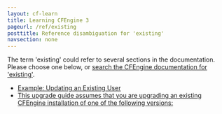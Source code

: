 ```yaml
---
layout: cf-learn
title: Learning CFEngine 3
pageurl: /ref/existing
posttitle: Reference disambiguation for 'existing'
navsection: none
---
```


The term 'existing' could refer to several sections in the documentation. Please choose one below, or
[search the CFEngine documentation for 'existing'](http://cfengine.com/docs/3.5/search.html?q=existing).

- [Example: Updating an Existing User](http://cfengine.com/docs/3.5/examples-enterprise-api-managing-users-and-roles.html#example-updating-an-existing-user)
- [This upgrade guide assumes that you are upgrading an existing CFEngine installation of one of the following versions:](http://cfengine.com/docs/3.5/getting-started-upgrade.html#this-upgrade-guide-assumes-that-you-are-upgrading-an-existing-cfengine-installation-of-one-of-the-following-versions)
